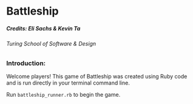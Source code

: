
# Battleship

##### Credits: Eli Sachs & Kevin Ta
###### Turing School of Software & Design


### Introduction:
Welcome players! This game of Battleship was created using Ruby code and is run directly in your terminal command line.

Run `battleship_runner.rb` to begin the game.
